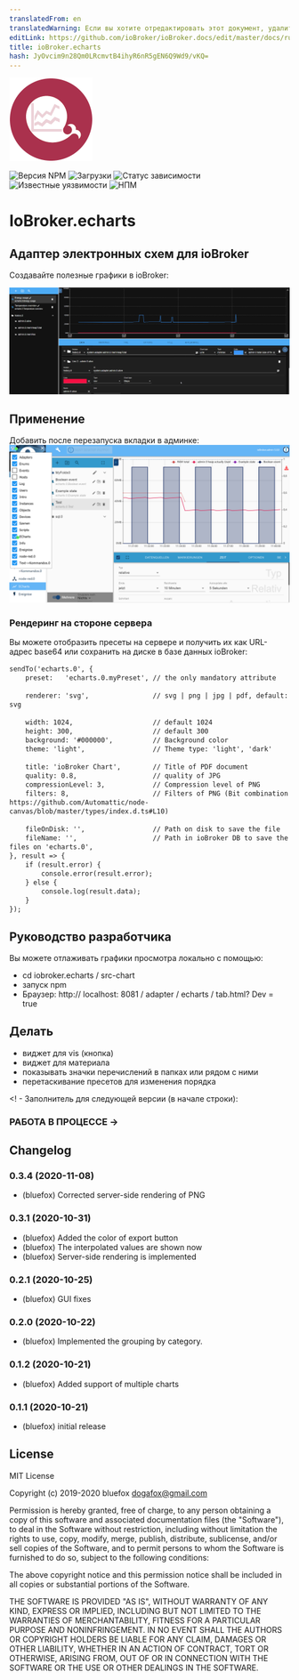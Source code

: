 ```yaml
---
translatedFrom: en
translatedWarning: Если вы хотите отредактировать этот документ, удалите поле «translationFrom», в противном случае этот документ будет снова автоматически переведен
editLink: https://github.com/ioBroker/ioBroker.docs/edit/master/docs/ru/adapterref/iobroker.echarts/README.md
title: ioBroker.echarts
hash: JyOvcim9n28Qm0LRcmvtB4ihyR6nR5gEN6Q9Wd9/vKQ=
---
```

![Логотип](../../../en/adapterref/iobroker.echarts/admin/echarts.png)

![Версия NPM](http://img.shields.io/npm/v/iobroker.echarts.svg)
![Загрузки](https://img.shields.io/npm/dm/iobroker.echarts.svg)
![Статус зависимости](https://img.shields.io/david/ioBroker/iobroker.echarts.svg)
![Известные уязвимости](https://snyk.io/test/github/ioBroker/ioBroker.echarts/badge.svg)
![НПМ](https://nodei.co/npm/iobroker.echarts.png?downloads=true)

# IoBroker.echarts
## Адаптер электронных схем для ioBroker
Создавайте полезные графики в ioBroker:

![Снимок экрана](../../../en/adapterref/iobroker.echarts/img/screenshot1.png)

## Применение
Добавить после перезапуска вкладки в админке: ![Админ](../../../en/adapterref/iobroker.echarts/img/admin.png)

### Рендеринг на стороне сервера
Вы можете отобразить пресеты на сервере и получить их как URL-адрес base64 или сохранить на диске в базе данных ioBroker:

```
sendTo('echarts.0', {
    preset:   'echarts.0.myPreset', // the only mandatory attribute

    renderer: 'svg',                // svg | png | jpg | pdf, default: svg

    width: 1024,                    // default 1024
    height: 300,                    // default 300
    background: '#000000',          // Background color
    theme: 'light',                 // Theme type: 'light', 'dark'

    title: 'ioBroker Chart',        // Title of PDF document
    quality: 0.8,                   // quality of JPG
    compressionLevel: 3,            // Compression level of PNG
    filters: 8,                     // Filters of PNG (Bit combination https://github.com/Automattic/node-canvas/blob/master/types/index.d.ts#L10)

    fileOnDisk: '',                 // Path on disk to save the file
    fileName: '',                   // Path in ioBroker DB to save the files on 'echarts.0',
}, result => {
    if (result.error) {
        console.error(result.error);
    } else {
        console.log(result.data);
    }
});
```

## Руководство разработчика
Вы можете отлаживать графики просмотра локально с помощью:

- cd iobroker.echarts / src-chart
- запуск npm
- Браузер: http:// localhost: 8081 / adapter / echarts / tab.html? Dev = true

## Делать
- виджет для vis (кнопка)
- виджет для материала
- показывать значки перечислений в папках или рядом с ними
- перетаскивание пресетов для изменения порядка

<! - Заполнитель для следующей версии (в начале строки):

### __РАБОТА В ПРОЦЕССЕ__ ->

## Changelog
### 0.3.4 (2020-11-08)
* (bluefox) Corrected server-side rendering of PNG 

### 0.3.1 (2020-10-31)
* (bluefox) Added the color of export button 
* (bluefox) The interpolated values are shown now
* (bluefox) Server-side rendering is implemented

### 0.2.1 (2020-10-25)
* (bluefox) GUI fixes

### 0.2.0 (2020-10-22)
* (bluefox) Implemented the grouping by category.

### 0.1.2 (2020-10-21)
* (bluefox) Added support of multiple charts

### 0.1.1 (2020-10-21)
* (bluefox) initial release

## License
MIT License

Copyright (c) 2019-2020 bluefox <dogafox@gmail.com>

Permission is hereby granted, free of charge, to any person obtaining a copy
of this software and associated documentation files (the "Software"), to deal
in the Software without restriction, including without limitation the rights
to use, copy, modify, merge, publish, distribute, sublicense, and/or sell
copies of the Software, and to permit persons to whom the Software is
furnished to do so, subject to the following conditions:

The above copyright notice and this permission notice shall be included in all
copies or substantial portions of the Software.

THE SOFTWARE IS PROVIDED "AS IS", WITHOUT WARRANTY OF ANY KIND, EXPRESS OR
IMPLIED, INCLUDING BUT NOT LIMITED TO THE WARRANTIES OF MERCHANTABILITY,
FITNESS FOR A PARTICULAR PURPOSE AND NONINFRINGEMENT. IN NO EVENT SHALL THE
AUTHORS OR COPYRIGHT HOLDERS BE LIABLE FOR ANY CLAIM, DAMAGES OR OTHER
LIABILITY, WHETHER IN AN ACTION OF CONTRACT, TORT OR OTHERWISE, ARISING FROM,
OUT OF OR IN CONNECTION WITH THE SOFTWARE OR THE USE OR OTHER DEALINGS IN THE
SOFTWARE.